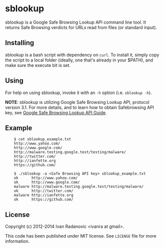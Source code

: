 # sblookup

sblookup is a Google Safe Browsing Lookup API command line tool.
It returns Safe Browsing verdicts for URLs read from files (or standard input).

## Installing

sblookup is a bash script with dependency on `curl`. To install it, simply copy the script to a local folder (ideally, one that's already in your $PATH), and make sure the execute bit is set.

## Using

For help on using sblookup, invoke it with an `-h` option (i.e. `sblookup -h`).

**NOTE**: sblookup is utilizing Google Safe Browsing Lookup API, protocol version 3.1. For more details, and to learn how to obtain Safebrowsing API key, see [Google Safe Browsing Lookup API Guide][lookup-guide].

## Example

		$ cat sblookup_example.txt
		http://www.yahoo.com/
		http://www.google.com/
		http://malware.testing.google.test/testing/malware/
		http://twitter.com/
		http://ianfette.org
		https://github.com/

		$ ./sblookup -a <Safe Browsing API key> sblookup_example.txt
		ok      http://www.yahoo.com/
		ok      http://www.google.com/
		malware http://malware.testing.google.test/testing/malware/
		ok      http://twitter.com/
		malware http://ianfette.org
		ok      https://github.com/

## License

Copyright (c) 2012-2014 Ivan Radanovic &lt;ivanra at gmail&gt;.

This code has been published under MIT license. See `LICENSE` file for more information.

[lookup-guide]: https://developers.google.com/safe-browsing/lookup_guide "Google Safebrowsing Lookup API Guide"
